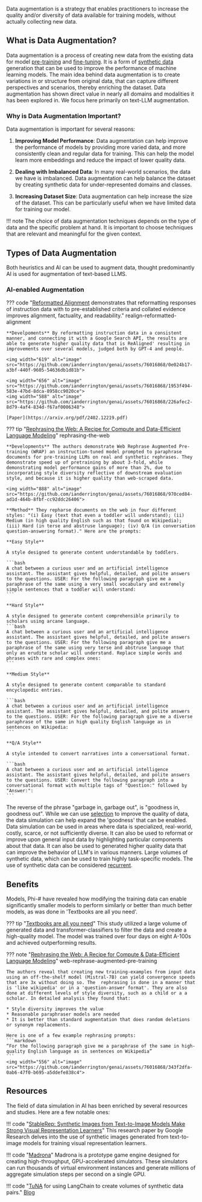 
Data augmentation is a strategy that enables practitioners to increase the quality and/or diversity of data available for training models, without actually collecting new data. 

## What is Data Augmentation?

Data augmentation is a process of creating new data from the existing data for model [pre-training](../../architectures/training/pre-training.md) and [fine-tuning](../../architectures/training/finetuning.md). It is a form of [synthetic data](synthetic.md) generation that can be used to improve the performance of machine learning models. The main idea behind data augmentation is to create variations in or structure from original data, that can capture different perspectives and scenarios, thereby enriching the dataset. Data augmentation has shown direct value in nearly all domains and modalities it has been explored in. We focus here primarily on text-LLM augmentation. 

### Why is Data Augmentation Important?

Data augmentation is important for several reasons:

1. **Improving Model Performance**: Data augmentation can help improve the performance of models by providing more varied data, and more consistently clean and regular data for training. This can help the model learn more embeddings and reduce the impact of lower quality data. 

2. **Dealing with Imbalanced Data**: In many real-world scenarios, the data we have is imbalanced. Data augmentation can help balance the dataset by creating synthetic data for under-represented domains and classes.

3. **Increasing Dataset Size**: Data augmentation can help increase the size of the dataset. This can be particularly useful when we have limited data for training our model.


!!! note
    The choice of data augmentation techniques depends on the type of data and the specific problem at hand. It is important to choose techniques that are relevant and meaningful for the given context.


## Types of Data Augmentation

Both heuristics and AI can be used to augment data, thought predominantly AI is used for augmentation of text-based LLMS. 

### AI-enabled Augmentation

??? code "[Reformatted Alignment](https://github.com/GAIR-NLP/ReAlign) demonstrates that reformatting responses of instruction data with to pre-established criteria and collated evidence improves alignment, factuality, and readability." realign-reformatted-alignment

    **Develpoments** By reformatting instruction data in a consistent manner, and connecting it with a Google Search API, the results are able to generate higher quality data that is ReAligned' resulting in improvements over several models, judged both by GPT-4 and people. 
    
    <img width="619" alt="image" src="https://github.com/ianderrington/genai/assets/76016868/0e024b17-a3bf-440f-9605-54636db1d81b">

    <img width="656" alt="image" src="https://github.com/ianderrington/genai/assets/76016868/1953f494-583e-47bd-8dca-8958cc9020ce">
    <img width="588" alt="image" src="https://github.com/ianderrington/genai/assets/76016868/226afec2-8d79-4af4-834d-f67af0006348">

    [Paper](https://arxiv.org/pdf/2402.12219.pdf)

??? tip "[Rephrasing the Web: A Recipe for Compute and Data-Efficient Language Modeling](https://arxiv.org/html/2401.16380v1)" rephrasing-the-web
    
    **Developments** The authors demonstrate Web Rephrase Augmented Pre-training (WRAP) an instruction-tuned model prompted to paraphrase documents for pre-training LLMs on real and synthetic rephrases. They demonstrate speed up of pretraining by about 3-fold, while demonstrating model performance gains of more than 2%, due to incorporating style diversity reflective of downstream evaluation style, and because it is higher quality than web-scraped data. 
    
    <img width="888" alt="image" src="https://github.com/ianderrington/genai/assets/76016868/970ced84-ad1d-464b-8fbf-cc92ddc26406">

    **Method** They repharse documents on the web in four different styles: "(i) Easy (text that even a toddler will understand); (ii) Medium (in high quality English such as that found on Wikipedia); (iii) Hard (in terse and abstruse language); (iv) Q/A (in conversation question-answering format)." Here are the prompts:

    **Easy Style**
    
    A style designed to generate content understandable by toddlers.
    
    ```bash
    A chat between a curious user and an artificial intelligence assistant. The assistant gives helpful, detailed, and polite answers to the questions. USER: For the following paragraph give me a paraphrase of the same using a very small vocabulary and extremely simple sentences that a toddler will understand:
    ```
    
    **Hard Style**
    
    A style designed to generate content comprehensible primarily to scholars using arcane language.
    ```bash
    A chat between a curious user and an artificial intelligence assistant. The assistant gives helpful, detailed, and polite answers to the questions. USER: For the following paragraph give me a paraphrase of the same using very terse and abstruse language that only an erudite scholar will understand. Replace simple words and phrases with rare and complex ones:
    ```
    
    **Medium Style**
    
    A style designed to generate content comparable to standard encyclopedic entries.
    
    ```bash 
    A chat between a curious user and an artificial intelligence assistant. The assistant gives helpful, detailed, and polite answers to the questions. USER: For the following paragraph give me a diverse paraphrase of the same in high quality English language as in sentences on Wikipedia:
    ```
    
    **Q/A Style**
    
    A style intended to convert narratives into a conversational format.
    
    ```bash
    A chat between a curious user and an artificial intelligence assistant. The assistant gives helpful, detailed, and polite answers to the questions. USER: Convert the following paragraph into a conversational format with multiple tags of "Question:" followed by "Answer:":
    ```
    

The reverse of the phrase "garbage in, garbage out", is "goodness in, goodness out". While we can use [selection](./selection.md) to improve the quality of data, the  data simulation can help expand the 'goodness' that can be enabled. Data simulation can be used in areas where data is specialized, real-world, costly, scarce, or not sufficiently diverse. It can also be used to reformat or improve upon general input data by highlighting particular components about that data. It can also be used to generated higher quality data that can improve the behavior of LLM's in various manners. Large volumes of synthetic data, which can be used to train highly task-specific models.  The use of synthetic data can be considered [recurrent](./recurrent.md).

## Benefits
Models, Phi-# have revealed how modifying the training data can enable significantly smaller models to perform similarly or better than much better models, as was done in 'Textbooks are all you need'. 


??? tip "[Textbooks are all you need](https://arxiv.org/pdf/2306.11644.pdf)"
    This study utilized a large volume of generated data and transformer-classifiers to filter the data and create a high-quality model. The model was trained over four days on eight A-100s and achieved outperforming results. 

??? note "[Rephrasing the Web: A Recipe for Compute & Data-Efficient Language Modeling](https://arxiv.org/pdf/2401.16380.pdf)" web-rephrase-augmented-pre-training

    The authors reveal that creating new training-examples from input data using an off-the-shelf model (Mistral-7B) can yield convergence speeds that are 3x without doing so. The  rephrasing is done in a manner that is 'like wikipedia' or in a 'question-answer format'. They are also done at different levels of style diversity, such as a child or a a scholar. In detailed analysis they found that:
    
    * Style diversity improves the value
    * Reasonable paraphraser models are needed
    * It is better than standard augmentation that does random deletions or synonym replacements.
    
    Here is one of a few example rephrasing prompts: 
    ```markdown
    “For the following paragraph give me a paraphrase of the same in high-quality English language as in sentences on Wikipedia”
    ```
    <img width="556" alt="image" src="https://github.com/ianderrington/genai/assets/76016868/343f2dfa-0ab6-47f0-b695-a5ddefe838c4">



## Resources

The field of data simulation in AI has been enriched by several resources and studies. Here are a few notable ones:



!!! code "[StableRep: Synthetic Images from Text-to-Image Models Make Strong Visual Representation Learners](https://github.com/google-research/syn-rep-learn)"
    This research paper by Google Research delves into the use of synthetic images generated from text-to-image models for training visual representation learners.

!!! code "[Madrona](https://github.com/shacklettbp/madrona)"
    Madrona is a prototype game engine designed for creating high-throughput, GPU-accelerated simulators. These simulators can run thousands of virtual environment instances and generate millions of aggregate simulation steps per second on a single GPU.

!!! code "[TuNA](https://replit.com/@olafblitz/tuna-asyncio?v=1&ref=blog.langchain.dev#main.py) for using LangChain to create volumes of synthetic data pairs."
    [Blog](https://blog.langchain.dev/introducing-tuna-a-tool-for-rapidly-generating-synthetic-fine-tuning-datasets/)



